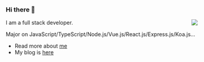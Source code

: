 ### Hi there 👋

<img align="right" src="https://github-readme-stats.vercel.app/api?username=shadowings-zy&show_icons=true&icon_color=0366d6&text_color=24292e&bg_color=ffffff&hide_title=true" />

I am a full stack developer. 

Major on JavaScript/TypeScript/Node.js/Vue.js/React.js/Express.js/Koa.js...

- Read more about [me](http://www.shadowingszy.top)
- My blog is [here](https://blog.csdn.net/u011748319)
